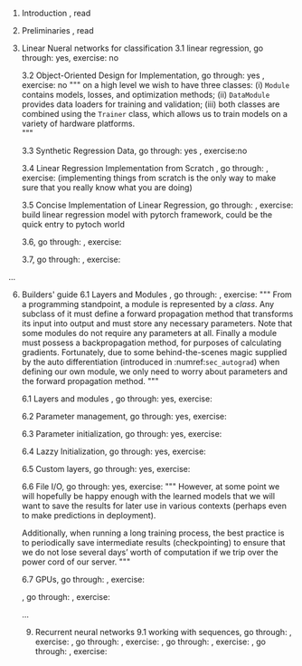 1. Introduction , read

2. Preliminaries , read

3. Linear Nueral networks for classification
    3.1 linear regression, go through: yes, exercise: no

    3.2 Object-Oriented Design for Implementation, go through: yes , exercise:  no
    """
    on a high level
    we wish to have three classes: 
    (i) `Module` contains models, losses, and optimization methods; 
    (ii) `DataModule` provides data loaders for training and validation; 
    (iii) both classes are combined using the `Trainer` class, which allows us to
    train models on a variety of hardware platforms.  
    """

    3.3 Synthetic Regression Data, go through: yes  , exercise:no  

    3.4 Linear Regression Implementation from Scratch , go through: , exercise: 
    (implementing things from scratch is the only way to make sure that you really know what you are doing)

    3.5 Concise Implementation of Linear Regression, go through: , exercise: 
    build linear regression model with pytorch framework, could be the quick entry to pytoch  world 

    3.6, go through: , exercise: 

    3.7, go through: , exercise: 


...

6. Builders' guide 
    6.1 Layers and Modules  , go through: , exercise: 
    """
    From a programming standpoint, a module is represented by a *class*.
    Any subclass of it must define a forward propagation method
    that transforms its input into output
    and must store any necessary parameters.
    Note that some modules do not require any parameters at all.
    Finally a module must possess a backpropagation method,
    for purposes of calculating gradients.
    Fortunately, due to some behind-the-scenes magic
    supplied by the auto differentiation
    (introduced in :numref:`sec_autograd`)
    when defining our own module,
    we only need to worry about parameters
    and the forward propagation method.
    """


    6.1 Layers and modules , go through: yes, exercise: 

    6.2 Parameter management, go through: yes, exercise: 

    6.3 Parameter initialization, go through: yes, exercise: 

    6.4 Lazzy Initialization, go through: yes, exercise: 

    6.5 Custom layers, go through: yes, exercise: 

    6.6 File I/O, go through:  yes, exercise:
    """
    However, at some point we will hopefully be happy enough with the learned models that we will want to save the results for later use in various contexts (perhaps even to make predictions in deployment). 
    
    Additionally, when running a long training process, the best practice is to periodically save intermediate results (checkpointing) to ensure that we do not lose several days’ worth of computation if we trip over the power cord of our server. 
    """ 

    6.7 GPUs, go through: , exercise: 

    , go through: , exercise: 

    

    ...


    9. Recurrent neural networks
        9.1 working with sequences,  go through: , exercise: 
        , go through: , exercise: 
        , go through: , exercise: 
        , go through: , exercise: 
